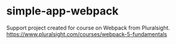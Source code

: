 # simple-app-webpack

Support project created for course on Webpack from Pluralsight.
<a href="https://www.pluralsight.com/courses/webpack-5-fundamentals" target="_blank">https://www.pluralsight.com/courses/webpack-5-fundamentals</a>



